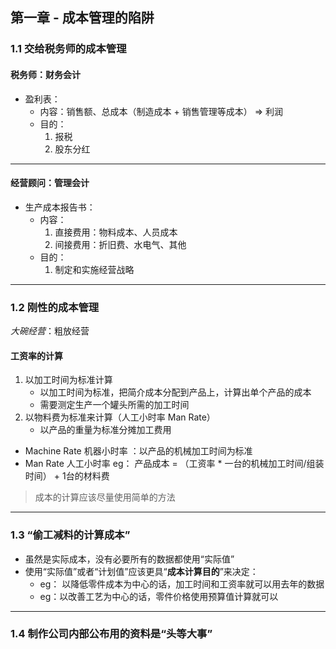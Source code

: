 ## 第一章 - 成本管理的陷阱
### 1.1 交给税务师的成本管理
#### 税务师：财务会计
- 盈利表：
   - 内容：销售额、总成本（制造成本 + 销售管理等成本） => 利润
   - 目的：
      1. 报税
      2. 股东分红

---
#### 经营顾问：管理会计
- 生产成本报告书：
   - 内容：
      1. 直接费用：物料成本、人员成本
      2. 间接费用：折旧费、水电气、其他
   - 目的：
      1. 制定和实施经营战略

---
### 1.2 刚性的成本管理
*大碗经营*：粗放经营
#### 工资率的计算
1. 以加工时间为标准计算
   - 以加工时间为标准，把简介成本分配到产品上，计算出单个产品的成本
   - 需要测定生产一个罐头所需的加工时间
2. 以物料费为标准来计算（人工小时率 Man Rate）
   - 以产品的重量为标准分摊加工费用
- Machine Rate 机器小时率 ：以产品的机械加工时间为标准
- Man Rate 人工小时率
   eg： 产品成本 = （工资率 * 一台的机械加工时间/组装时间） + 1台的材料费
> 成本的计算应该尽量使用简单的方法
---
### 1.3 “偷工减料的计算成本”
- 虽然是实际成本，没有必要所有的数据都使用“实际值”
- 使用“实际值”或者“计划值”应该更具“**成本计算目的**”来决定：
   - eg： 以降低零件成本为中心的话，加工时间和工资率就可以用去年的数据
   - eg：以改善工艺为中心的话，零件价格使用预算值计算就可以
---
### 1.4 制作公司内部公布用的资料是“头等大事”